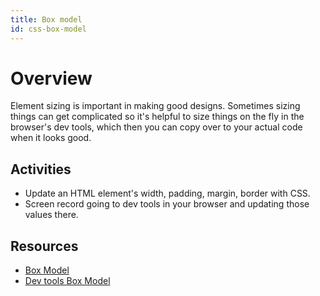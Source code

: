 ```yaml
---
title: Box model
id: css-box-model
---
```

# Overview

Element sizing is important in making good designs. Sometimes sizing things can get complicated so it's helpful to size things on the fly in the browser's dev tools, which then you can copy over to your actual code when it looks good.

## Activities

- Update an HTML element's width, padding, margin, border with CSS.
- Screen record going to dev tools in your browser and updating those values there.

## Resources

- [Box Model](https://developer.mozilla.org/en-US/docs/Web/CSS/CSS_Box_Model/Introduction_to_the_CSS_box_model)
- [Dev tools Box Model](https://www.codecademy.com/article/f1-devtools-box-model)
